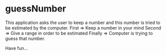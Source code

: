 # guessNumber

This application asks the user to keep a number and this number is tried to be estimated by the computer.
First => Keep a number in your mind
Second => Give a range in order to be estimated
Finally => Computer is trying to guess that number.

Have fun...
